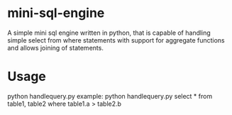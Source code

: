 # mini-sql-engine
A simple mini sql engine written in python, that is capable of handling simple select from where statements with support for aggregate functions and allows joining of statements.
# Usage
python handlequery.py <query>
example: python handlequery.py select * from table1, table2 where table1.a > table2.b

